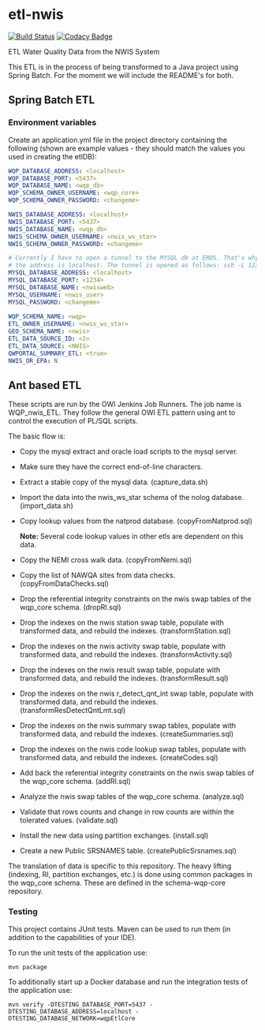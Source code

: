 # etl\-nwis

[![Build Status](https://travis-ci.org/NWQMC/etl-nwis.svg?branch=master)](https://travis-ci.org/NWQMC/etl-nwis)
[![Codacy Badge](https://api.codacy.com/project/badge/Grade/9cfcbdbc3cb64ca5bc2f2b90da8f63d7)](https://www.codacy.com/app/usgs_wma_dev/etl-nwis?utm_source=github.com&amp;utm_medium=referral&amp;utm_content=NWQMC/etl-nwis&amp;utm_campaign=Badge_Grade)

ETL Water Quality Data from the NWIS System

This ETL is in the process of being transformed to a Java project using Spring Batch. For the moment we will include the README's for both.

## Spring Batch ETL

### Environment variables
Create an application.yml file in the project directory containing the following (shown are example values - they should match the values you used in creating the etlDB):

```yaml
WQP_DATABASE_ADDRESS: <localhost>
WQP_DATABASE_PORT: <5437>
WQP_DATABASE_NAME: <wqp_db>
WQP_SCHEMA_OWNER_USERNAME: <wqp_core>
WQP_SCHEMA_OWNER_PASSWORD: <changeme>

NWIS_DATABASE_ADDRESS: <localhost>
NWIS_DATABASE_PORT: <5437>
NWIS_DATABASE_NAME: <wqp_db>
NWIS_SCHEMA_OWNER_USERNAME: <nwis_ws_star>
NWIS_SCHEMA_OWNER_PASSWORD: <changeme>

# Currently I have to open a tunnel to the MYSQL db at EROS. That's why
# the address is localhost. The tunnel is opened as follows: ssh -L 1234:localhost:3306 <actual_database_address
MYSQL_DATABASE_ADDRESS: <localhost>
MYSQL_DATABASE_PORT: <1234>
MYSQL_DATABASE_NAME: <nwisweb>
MYSQL_USERNAME: <nwis_user>
MYSQL_PASSWORD: <changeme>
      
WQP_SCHEMA_NAME: <wqp>
ETL_OWNER_USERNAME: <nwis_ws_star>
GEO_SCHEMA_NAME: <nwis>
ETL_DATA_SOURCE_ID: <2>
ETL_DATA_SOURCE: <NWIS>
QWPORTAL_SUMMARY_ETL: <true>
NWIS_OR_EPA: N

```

## Ant based ETL
These scripts are run by the OWI Jenkins Job Runners. The job name is WQP\_nwis\_ETL. They follow the general OWI ETL pattern using ant to control the execution of PL/SQL scripts.

The basic flow is:

* Copy the mysql extract and oracle load scripts to the mysql server.

* Make sure they have the correct end-of-line characters.

* Extract a stable copy of the mysql data. (capture_data.sh)

* Import the data into the nwis\_ws\_star schema of the nolog database. (import_data.sh)

* Copy lookup values from the natprod database. (copyFromNatprod.sql)

	**Note:** Several code lookup values in other etls are dependent on this data.


* Copy the NEMI cross walk data. (copyFromNemi.sql)

* Copy the list of NAWQA sites from data checks. (copyFromDataChecks.sql)

* Drop the referential integrity constraints on the nwis swap tables of the wqp_core schema. (dropRI.sql)

* Drop the indexes on the nwis station swap table, populate with transformed data, and rebuild the indexes. (transformStation.sql)

* Drop the indexes on the nwis activity swap table, populate with transformed data, and rebuild the indexes. (transformActivity.sql)

* Drop the indexes on the nwis result swap table, populate with transformed data, and rebuild the indexes. (transformResult.sql)

* Drop the indexes on the nwis r\_detect\_qnt\_int swap table, populate with transformed data, and rebuild the indexes. (transformResDetectQntLmt.sql)

* Drop the indexes on the nwis summary swap tables, populate with transformed data, and rebuild the indexes. (createSummaries.sql)

* Drop the indexes on the nwis code lookup swap tables, populate with transformed data, and rebuild the indexes. (createCodes.sql)

* Add back the referential integrity constraints on the nwis swap tables of the wqp_core schema. (addRI.sql)

* Analyze the nwis swap tables of the wqp_core schema. (analyze.sql)

* Validate that rows counts and change in row counts are within the tolerated values. (validate.sql)

* Install the new data using partition exchanges. (install.sql)

* Create a new Public SRSNAMES table. (createPublicSrsnames.sql)

The translation of data is specific to this repository. The heavy lifting (indexing, RI, partition exchanges, etc.) is done using common packages in the wqp_core schema. These are defined in the schema-wqp-core repository.

### Testing
This project contains JUnit tests. Maven can be used to run them (in addition to the capabilities of your IDE).

To run the unit tests of the application use:

```shell
mvn package
```

To additionally start up a Docker database and run the integration tests of the application use:

```shell
mvn verify -DTESTING_DATABASE_PORT=5437 -DTESTING_DATABASE_ADDRESS=localhost -DTESTING_DATABASE_NETWORK=wqpEtlCore
```
